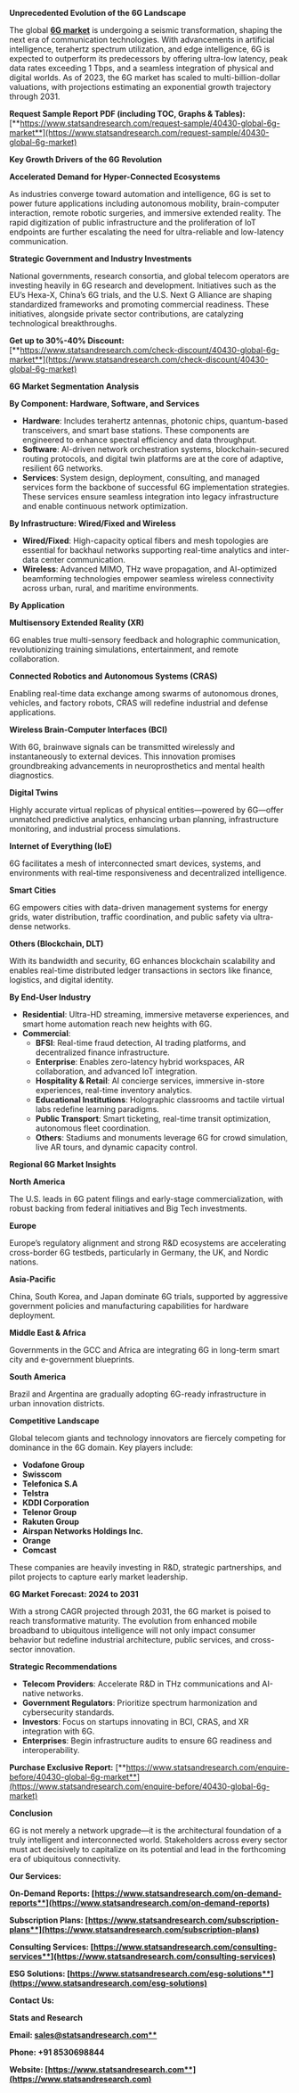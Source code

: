 ﻿**Unprecedented Evolution of the 6G Landscape**

The global [**6G market**](https://www.statsandresearch.com/report/40430-global-6g-market) is undergoing a seismic transformation, shaping the next era of communication technologies. With advancements in artificial intelligence, terahertz spectrum utilization, and edge intelligence, 6G is expected to outperform its predecessors by offering ultra-low latency, peak data rates exceeding 1 Tbps, and a seamless integration of physical and digital worlds. As of 2023, the 6G market has scaled to multi-billion-dollar valuations, with projections estimating an exponential growth trajectory through 2031.

**Request Sample Report PDF (including TOC, Graphs & Tables):** [**https://www.statsandresearch.com/request-sample/40430-global-6g-market**](https://www.statsandresearch.com/request-sample/40430-global-6g-market)

**Key Growth Drivers of the 6G Revolution**

**Accelerated Demand for Hyper-Connected Ecosystems**

As industries converge toward automation and intelligence, 6G is set to power future applications including autonomous mobility, brain-computer interaction, remote robotic surgeries, and immersive extended reality. The rapid digitization of public infrastructure and the proliferation of IoT endpoints are further escalating the need for ultra-reliable and low-latency communication.

**Strategic Government and Industry Investments**

National governments, research consortia, and global telecom operators are investing heavily in 6G research and development. Initiatives such as the EU’s Hexa-X, China’s 6G trials, and the U.S. Next G Alliance are shaping standardized frameworks and promoting commercial readiness. These initiatives, alongside private sector contributions, are catalyzing technological breakthroughs.

**Get up to 30%-40% Discount:** [**https://www.statsandresearch.com/check-discount/40430-global-6g-market**](https://www.statsandresearch.com/check-discount/40430-global-6g-market)

**6G Market Segmentation Analysis**

**By Component: Hardware, Software, and Services**

- **Hardware**: Includes terahertz antennas, photonic chips, quantum-based transceivers, and smart base stations. These components are engineered to enhance spectral efficiency and data throughput.
- **Software**: AI-driven network orchestration systems, blockchain-secured routing protocols, and digital twin platforms are at the core of adaptive, resilient 6G networks.
- **Services**: System design, deployment, consulting, and managed services form the backbone of successful 6G implementation strategies. These services ensure seamless integration into legacy infrastructure and enable continuous network optimization.

**By Infrastructure: Wired/Fixed and Wireless**

- **Wired/Fixed**: High-capacity optical fibers and mesh topologies are essential for backhaul networks supporting real-time analytics and inter-data center communication.
- **Wireless**: Advanced MIMO, THz wave propagation, and AI-optimized beamforming technologies empower seamless wireless connectivity across urban, rural, and maritime environments.

**By Application**

**Multisensory Extended Reality (XR)**

6G enables true multi-sensory feedback and holographic communication, revolutionizing training simulations, entertainment, and remote collaboration.

**Connected Robotics and Autonomous Systems (CRAS)**

Enabling real-time data exchange among swarms of autonomous drones, vehicles, and factory robots, CRAS will redefine industrial and defense applications.

**Wireless Brain-Computer Interfaces (BCI)**

With 6G, brainwave signals can be transmitted wirelessly and instantaneously to external devices. This innovation promises groundbreaking advancements in neuroprosthetics and mental health diagnostics.

**Digital Twins**

Highly accurate virtual replicas of physical entities—powered by 6G—offer unmatched predictive analytics, enhancing urban planning, infrastructure monitoring, and industrial process simulations.

**Internet of Everything (IoE)**

6G facilitates a mesh of interconnected smart devices, systems, and environments with real-time responsiveness and decentralized intelligence.

**Smart Cities**

6G empowers cities with data-driven management systems for energy grids, water distribution, traffic coordination, and public safety via ultra-dense networks.

**Others (Blockchain, DLT)**

With its bandwidth and security, 6G enhances blockchain scalability and enables real-time distributed ledger transactions in sectors like finance, logistics, and digital identity.

**By End-User Industry**

- **Residential**: Ultra-HD streaming, immersive metaverse experiences, and smart home automation reach new heights with 6G.
- **Commercial**:
  - **BFSI**: Real-time fraud detection, AI trading platforms, and decentralized finance infrastructure.
  - **Enterprise**: Enables zero-latency hybrid workspaces, AR collaboration, and advanced IoT integration.
  - **Hospitality & Retail**: AI concierge services, immersive in-store experiences, real-time inventory analytics.
  - **Educational Institutions**: Holographic classrooms and tactile virtual labs redefine learning paradigms.
  - **Public Transport**: Smart ticketing, real-time transit optimization, autonomous fleet coordination.
  - **Others**: Stadiums and monuments leverage 6G for crowd simulation, live AR tours, and dynamic capacity control.

**Regional 6G Market Insights**

**North America**

The U.S. leads in 6G patent filings and early-stage commercialization, with robust backing from federal initiatives and Big Tech investments.

**Europe**

Europe’s regulatory alignment and strong R&D ecosystems are accelerating cross-border 6G testbeds, particularly in Germany, the UK, and Nordic nations.

**Asia-Pacific**

China, South Korea, and Japan dominate 6G trials, supported by aggressive government policies and manufacturing capabilities for hardware deployment.

**Middle East & Africa**

Governments in the GCC and Africa are integrating 6G in long-term smart city and e-government blueprints.

**South America**

Brazil and Argentina are gradually adopting 6G-ready infrastructure in urban innovation districts.

**Competitive Landscape**

Global telecom giants and technology innovators are fiercely competing for dominance in the 6G domain. Key players include:

- **Vodafone Group**
- **Swisscom**
- **Telefonica S.A**
- **Telstra**
- **KDDI Corporation**
- **Telenor Group**
- **Rakuten Group**
- **Airspan Networks Holdings Inc.**
- **Orange**
- **Comcast**

These companies are heavily investing in R&D, strategic partnerships, and pilot projects to capture early market leadership.

**6G Market Forecast: 2024 to 2031**

With a strong CAGR projected through 2031, the 6G market is poised to reach transformative maturity. The evolution from enhanced mobile broadband to ubiquitous intelligence will not only impact consumer behavior but redefine industrial architecture, public services, and cross-sector innovation.

**Strategic Recommendations**

- **Telecom Providers**: Accelerate R&D in THz communications and AI-native networks.
- **Government Regulators**: Prioritize spectrum harmonization and cybersecurity standards.
- **Investors**: Focus on startups innovating in BCI, CRAS, and XR integration with 6G.
- **Enterprises**: Begin infrastructure audits to ensure 6G readiness and interoperability.

**Purchase Exclusive Report:** [**https://www.statsandresearch.com/enquire-before/40430-global-6g-market**](https://www.statsandresearch.com/enquire-before/40430-global-6g-market)

**Conclusion**

6G is not merely a network upgrade—it is the architectural foundation of a truly intelligent and interconnected world. Stakeholders across every sector must act decisively to capitalize on its potential and lead in the forthcoming era of ubiquitous connectivity.

**Our Services:**

**On-Demand Reports: [https://www.statsandresearch.com/on-demand-reports**](https://www.statsandresearch.com/on-demand-reports)**

**Subscription Plans: [https://www.statsandresearch.com/subscription-plans**](https://www.statsandresearch.com/subscription-plans)**

**Consulting Services: [https://www.statsandresearch.com/consulting-services**](https://www.statsandresearch.com/consulting-services)**

**ESG Solutions: [https://www.statsandresearch.com/esg-solutions**](https://www.statsandresearch.com/esg-solutions)**

**Contact Us:**

**Stats and Research**

**Email: [sales@statsandresearch.com**](mailto:sales@statsandresearch.com)**

**Phone: +91 8530698844**

**Website: [https://www.statsandresearch.com**](https://www.statsandresearch.com)**
